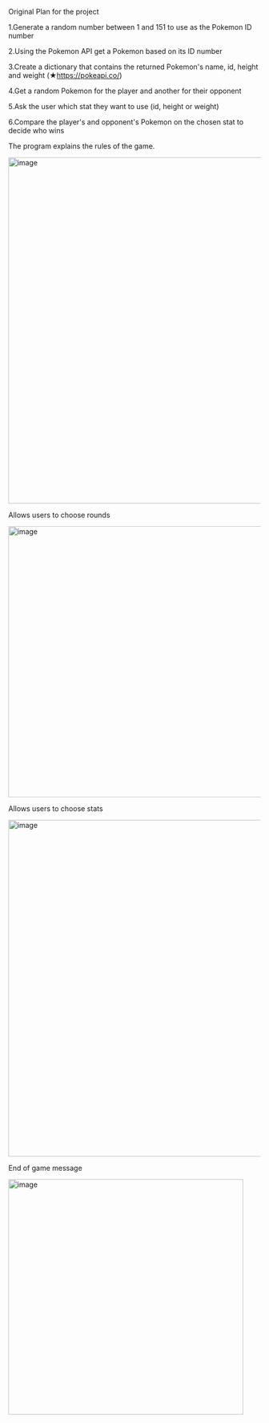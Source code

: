 Original Plan for the project

1.Generate a random number between 1 and 151 to use as the Pokemon ID number

2.Using the Pokemon API get a Pokemon based on its ID number

3.Create a dictionary that contains the returned Pokemon's name, id, height and weight (★https://pokeapi.co/​)

4.Get a random Pokemon for the player and another for their opponent

5.Ask the user which stat they want to use (id, height or weight)

6.Compare the player's and opponent's Pokemon on the chosen stat to decide who wins

The program explains the rules of the game. 

<img width="690" alt="image" src="https://github.com/user-attachments/assets/d3d62509-938a-49c0-b9ae-d834b6e93bf2">

Allows users to choose rounds

<img width="540" alt="image" src="https://github.com/user-attachments/assets/3d8d7732-3252-4cd3-a0fd-3632dab43bc7">

Allows users to choose stats

<img width="671" alt="image" src="https://github.com/user-attachments/assets/85a35dc0-e07a-4f33-9e7e-c2ea71204e64">

End of game message

<img width="469" alt="image" src="https://github.com/user-attachments/assets/0d751965-7c86-4ce6-ba8a-cfed652e242e">










